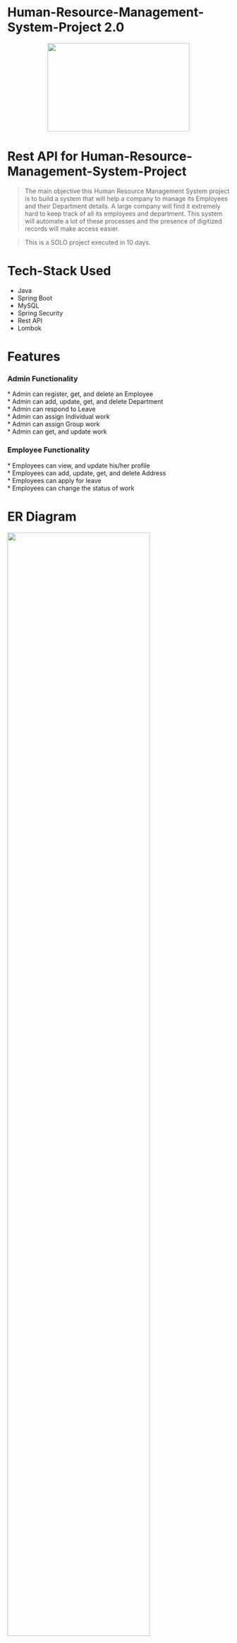 # Human-Resource-Management-System-Project 2.0
<div id="header" align="center">
  <img src="https://tse3.mm.bing.net/th?id=OIP.Vz7UeLeBOXvvpsJZgiP8SgHaDY&pid=Api&P=0" width="80%" height = "200px"/>
</div>

# Rest API for Human-Resource-Management-System-Project 

>   The main objective this Human Resource Management System project is to build a system that will help a company to manage its Employees and their Department details. A large company will find it extremely hard to keep track of all its employees and department. This system will automate a lot of these processes and the presence of digitized records will make access easier.

> This is a SOLO project executed in 10 days.

# Tech-Stack Used
* Java <br>
* Spring Boot <br>
* MySQL <br>
* Spring Security <br>
* Rest API <br>
* Lombok <br>

# Features
<h3> Admin Functionality </h3>
* Admin can register, get, and delete an Employee <br>
* Admin can add, update, get, and delete Department <br>
* Admin can respond to Leave <br>
* Admin can assign Individual work <br>
* Admin can assign Group work <br>
* Admin can get, and update work <br>

<h3> Employee Functionality </h3>
* Employees can view, and update his/her profile <br>
* Employees can add, update, get, and delete Address <br>
* Employees can apply for leave <br>
* Employees can change the status of work <br>

# ER Diagram

 <img src="https://photos.google.com/search/_tra_/photo/AF1QipNQOKOE9RrM8gjuW2vZ4m78iAJ2vaUTq9r5UMNd" width="80%"/>




